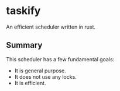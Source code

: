 # taskify
An efficient scheduler written in rust.

## Summary
This scheduler has a few fundamental goals:
* It is general purpose.
* It does not use any locks.
* It is efficient.
